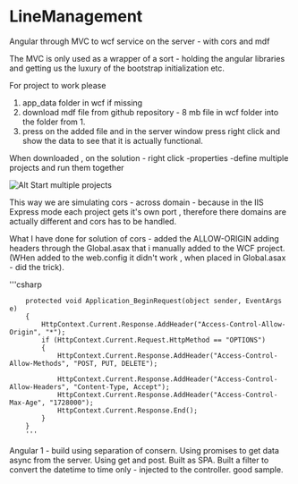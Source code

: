 # LineManagement
Angular through MVC to wcf service on the server - with cors and mdf 

The MVC is only used as a wrapper of a sort - holding the angular libraries and getting us the luxury of the bootstrap initialization etc.

 For project to work please 
 1. app_data folder in wcf if missing
 2. download mdf file from github repository - 8 mb file in wcf folder into the folder from 1.
 3. press on the added file and in the server window press right click and show the data to see that it is actually functional.

When downloaded , on the solution - right click -properties -define multiple projects and run them together

![Alt Start multiple projects](https://1drv.ms/i/s!AnuwZXLAl0bqkCz7URoILRcx4RdU "Start multiple projects")

This way we are simulating cors - across domain - because in the IIS Express mode each project gets it's own port , therefore there domains are actually different and cors has to be handled.

What I have done for solution of cors - added the ALLOW-ORIGIN adding headers through the Global.asax that i manually added to the WCF project. (WHen added to the web.config it didn't work , when placed in Global.asax - did the trick).

'''csharp

        protected void Application_BeginRequest(object sender, EventArgs e)
        {
            HttpContext.Current.Response.AddHeader("Access-Control-Allow-Origin", "*");
            if (HttpContext.Current.Request.HttpMethod == "OPTIONS")
            {
                HttpContext.Current.Response.AddHeader("Access-Control-Allow-Methods", "POST, PUT, DELETE");

                HttpContext.Current.Response.AddHeader("Access-Control-Allow-Headers", "Content-Type, Accept");
                HttpContext.Current.Response.AddHeader("Access-Control-Max-Age", "1728000");
                HttpContext.Current.Response.End();
            }
        }
        '''


Angular 1 - build using separation of consern. Using promises to get data async from the server. Using get and post.
Built as SPA. 
Built a filter to convert the datetime to time only - injected to the controller. good sample.


